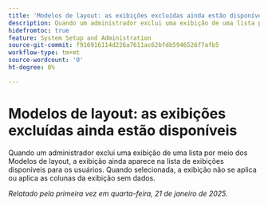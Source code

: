 ```yaml
---
title: 'Modelos de layout: as exibições excluídas ainda estão disponíveis'
description: Quando um administrador exclui uma exibição de uma lista por meio dos Modelos de layout, a exibição ainda aparece na lista de exibições disponíveis para os usuários. Quando selecionada, a exibição não se aplica ou aplica as colunas de exibições sem dados.
hidefromtoc: true
feature: System Setup and Administration
source-git-commit: f916916114d226a7611ac62bfdb5946526f7afb5
workflow-type: tm+mt
source-wordcount: '0'
ht-degree: 0%

---
```


# Modelos de layout: as exibições excluídas ainda estão disponíveis

Quando um administrador exclui uma exibição de uma lista por meio dos Modelos de layout, a exibição ainda aparece na lista de exibições disponíveis para os usuários. Quando selecionada, a exibição não se aplica ou aplica as colunas da exibição sem dados.

_Relatado pela primeira vez em quarta-feira, 21 de janeiro de 2025._
